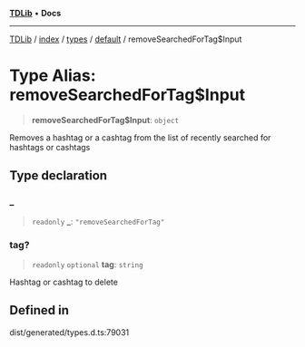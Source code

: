 [**TDLib**](../../../../../../README.md) • **Docs**

***

[TDLib](../../../../../../modules.md) / [index](../../../../../README.md) / [types](../../../README.md) / [default](../README.md) / removeSearchedForTag$Input

# Type Alias: removeSearchedForTag$Input

> **removeSearchedForTag$Input**: `object`

Removes a hashtag or a cashtag from the list of recently searched for hashtags or cashtags

## Type declaration

### \_

> `readonly` **\_**: `"removeSearchedForTag"`

### tag?

> `readonly` `optional` **tag**: `string`

Hashtag or cashtag to delete

## Defined in

dist/generated/types.d.ts:79031
